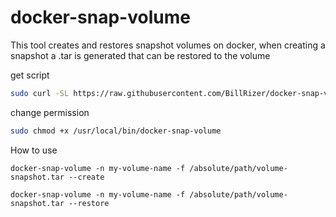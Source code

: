 # docker-snap-volume
This tool creates and restores snapshot volumes on docker, when creating a snapshot a .tar is generated that can be restored to the volume

get script
````bash 
sudo curl -SL https://raw.githubusercontent.com/BillRizer/docker-snap-volume/main/docker-snap-volume -o /usr/local/bin/docker-snap-volume
````
change permission
````bash 
sudo chmod +x /usr/local/bin/docker-snap-volume
````

How to use
````
docker-snap-volume -n my-volume-name -f /absolute/path/volume-snapshot.tar --create
````
````
docker-snap-volume -n my-volume-name -f /absolute/path/volume-snapshot.tar --restore
````